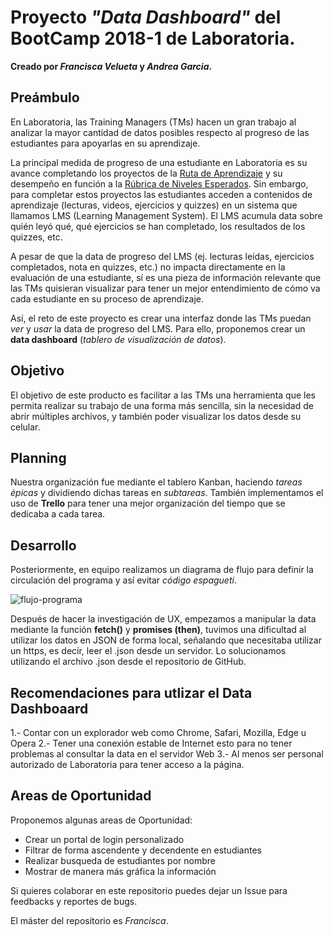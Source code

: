 ﻿# Proyecto *"Data Dashboard"* del BootCamp 2018-1 de Laboratoria.

**Creado por *Francisca Velueta* y *Andrea Garcia*.**

## Preámbulo

En Laboratoria, las Training Managers (TMs) hacen un gran trabajo al analizar la
mayor cantidad de datos posibles respecto al progreso de las estudiantes para
apoyarlas en su aprendizaje.

La principal medida de progreso de una estudiante en Laboratoria es su avance
completando los proyectos de la [Ruta de Aprendizaje](https://docs.google.com/spreadsheets/d/1AoXQjZnZ5MTPwJPNEGDyvn5vksiOUoPr932TjAldTE4/edit#gid=536983970)
y su desempeño en función a la [Rúbrica de Niveles Esperados](https://docs.google.com/spreadsheets/d/e/2PACX-1vSkQy1waRpQ-16sn7VogiDTy-Fz5e7OSZSYUCiHC_bkLAKYewr4L8pWJ_BG210PeULe-TjLScNQQT_x/pubhtml).
Sin embargo, para completar estos proyectos las estudiantes acceden a contenidos
de aprendizaje (lecturas, videos, ejercicios y quizzes) en un sistema que
llamamos LMS (Learning Management System). El LMS acumula data sobre quién
leyó qué, qué ejercicios se han completado, los resultados de los quizzes, etc.

A pesar de que la data de progreso del LMS (ej. lecturas leídas, ejercicios
  completados, nota en quizzes, etc.) no impacta directamente en la evaluación
  de una estudiante, sí es una pieza de información relevante que las TMs
  quisieran visualizar para tener un mejor entendimiento de cómo va cada
  estudiante en su proceso de aprendizaje.

Así, el reto de este proyecto es crear una interfaz donde las TMs puedan
_ver_ y _usar_ la data de progreso del LMS. Para ello, proponemos crear un
**data dashboard** (_tablero de visualización de datos_).

## Objetivo

El objetivo de este producto es facilitar a las TMs una herramienta que les permita
 realizar su trabajo de una forma más sencilla, sin la necesidad de abrir múltiples
 archivos, y también poder visualizar los datos desde su celular.

## Planning

Nuestra organización fue mediante el tablero Kanban, haciendo _tareas épicas_ y dividiendo
 dichas tareas en _subtareas_. También implementamos el uso de **Trello** para tener una mejor
 organización del tiempo que se dedicaba a cada tarea.

## Desarrollo

Posteriormente, en equipo realizamos un diagrama de flujo para definir la circulación del programa y
 así evitar *código espagueti*.

 ![flujo-programa](https://github.com/AnndyGrs/cdmx-2018-06-bc-core-am-data-dashboard/readme-images/flujo-programa.jpg)

Después de hacer la investigación de UX, empezamos a manipular la data mediante la función **fetch()** y **promises (then)**, tuvimos una
 dificultad al utilizar los datos en JSON de forma local, señalando que necesitaba utilizar un https, es decir,
 leer el .json desde un servidor. Lo solucionamos utilizando el archivo .json desde el repositorio de GitHub.

## Recomendaciones para utlizar el Data Dashboaard

1.- Contar con un explorador web como  Chrome, Safari, Mozilla, Edge u Opera
2.- Tener una conexión estable de Internet esto para no tener problemas al consultar la data en el servidor Web
3.- Al menos ser personal autorizado de Laboratoria para tener acceso a la página.

## Areas de Oportunidad

Proponemos algunas areas de Oportunidad:

* Crear un portal de login personalizado
* Filtrar de forma ascendente y decendente en estudiantes
* Realizar busqueda de estudiantes por nombre
* Mostrar de manera más gráfica la información

Si quieres colaborar en este repositorio puedes dejar un Issue para feedbacks y reportes de bugs.

El máster del repositorio es _Francisca_.
